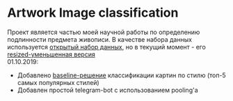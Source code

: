 # Artwork Image classification
Проект является частью моей научной работы по определению подлинности предмета живописи.
В качестве набора данных используется [открытый набор данных](https://www.kaggle.com/c/painter-by-numbers/), но 
в текущий момент - его [resized-уменьшенная версия](https://www.kaggle.com/kovalevvyu/painter-by-numbers-resized)<br/>
01.10.2019:<br/>
* Добавлено [baseline-решение](https://github.com/ValentinKovalev/Artwork-Image-classification/blob/master/style%20classification/baseline%20top-5%20styles/25%25_train_testr_no_vert_flip_16batch.ipynb) классификации картин по стилю (топ-5 самых популярных стилей)
* Добавлен простой telegram-bot с использованием pooling'a
